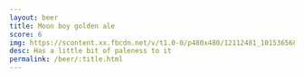 ```yaml
---
layout: beer
title: Moon boy golden ale
score: 6
img: https://scontent.xx.fbcdn.net/v/t1.0-0/p480x480/12112481_10153656864773745_7414480192728397600_n.jpg?oh=42a0bb24140b9eea1360a0967721efce&oe=5877DB45
desc: Has a little bit of paleness to it
permalink: /beer/:title.html
---
```

